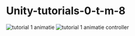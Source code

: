 # Unity-tutorials-0-t-m-8

![tutorial 1 animatie](https://github.com/user-attachments/assets/ce7cddc7-d902-422b-8b59-a5589d954a96)
![tutorial 1 animatie controller](https://github.com/user-attachments/assets/e9b82650-7802-4eea-8753-8f6e15b58a33)

